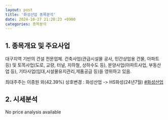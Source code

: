 ```yaml
---
layout: post
title: '화성산업 종목분석'
date: 2024-10-27 21:20:23 +0900
categories: 종목분석
---
```


## 1. 종목개요 및 주요사업

대구지역 기반의 건설 전문업체. 건축사업(관급시설물 공사, 민간상업용 건물, 아파트 등) 및 토목사업(도로, 교량, 터널, 지하철, 상하수도 등), 분양사업(아파트사업, 부동산업 등), 기타사업(임대,시설물유지관리,제품공급 등)을 영위하고 있음. 

최대주주는 이종원 외(42.39%) 상호변경 : 화성산업 -> HS화성(24년7월)
[#화성산업](#)

## 2. 시세분석

No price analysis available

